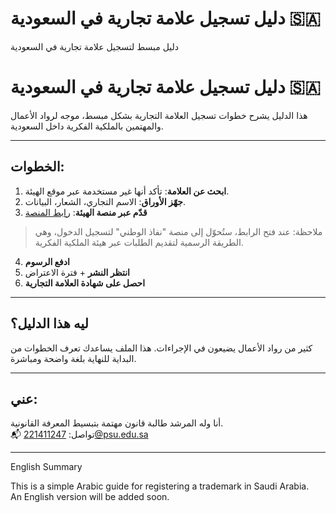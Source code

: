 # دليل تسجيل علامة تجارية في السعودية 🇸🇦
دليل مبسط لتسجيل علامة تجارية في السعودية
# دليل تسجيل علامة تجارية في السعودية 🇸🇦

هذا الدليل يشرح خطوات تسجيل العلامة التجارية بشكل مبسط، موجه لرواد الأعمال والمهتمين بالملكية الفكرية داخل السعودية.

---

## الخطوات:

1. **ابحث عن العلامة**: تأكد أنها غير مستخدمة عبر موقع الهيئة.
2. **جهّز الأوراق**: الاسم التجاري، الشعار، البيانات.
3. **قدّم عبر منصة الهيئة**: [رابط المنصة](https://tm.saip.gov.sa)
> ملاحظة: عند فتح الرابط، ستُحوّل إلى منصة "نفاذ الوطني" لتسجيل الدخول، وهي الطريقة الرسمية لتقديم الطلبات عبر هيئة الملكية الفكرية.
4. **ادفع الرسوم**
5. **انتظر النشر** + فترة الاعتراض
6. **احصل على شهادة العلامة التجارية**

---

## ليه هذا الدليل؟

كثير من رواد الأعمال يضيعون في الإجراءات. هذا الملف يساعدك تعرف الخطوات من البداية للنهاية بلغة واضحة ومباشرة.

---

## عني:

 أنا وله المرشد  طالبة قانون مهتمة بتبسيط المعرفة القانونية.  
📬 تواصل: 221411247@psu.edu.sa 

---

English Summary 

This is a simple Arabic guide for registering a trademark in Saudi Arabia.  
An English version will be added soon.

